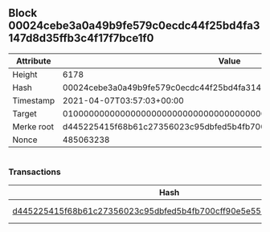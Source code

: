## Block 00024cebe3a0a49b9fe579c0ecdc44f25bd4fa3147d8d35ffb3c4f17f7bce1f0

Attribute | Value
--- | ---
Height | 6178
Hash | 00024cebe3a0a49b9fe579c0ecdc44f25bd4fa3147d8d35ffb3c4f17f7bce1f0
Timestamp | 2021-04-07T03:57:03+00:00
Target | 0100000000000000000000000000000000000000000000000000000000000000
Merke root | d445225415f68b61c27356023c95dbfed5b4fb700cff90e5e554c6174d4edc8d
Nonce | 485063238

```

```

### Transactions

Hash | Amount
--- | ---
[d445225415f68b61c27356023c95dbfed5b4fb700cff90e5e554c6174d4edc8d](d445225415f68b61c27356023c95dbfed5b4fb700cff90e5e554c6174d4edc8d.md) | 10.00000000 SKEPTI 
